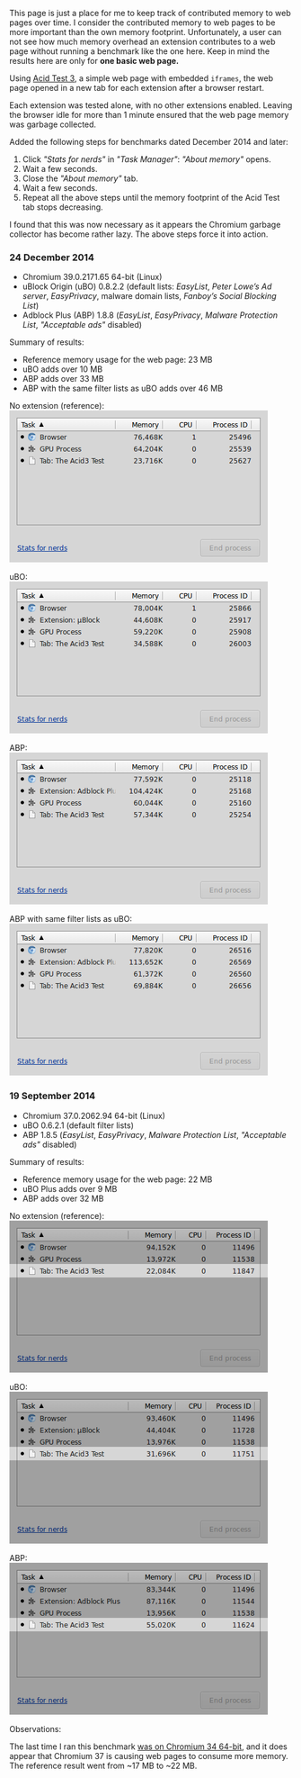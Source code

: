 This page is just a place for me to keep track of contributed memory to web pages over time. I consider the contributed memory to web pages to be more important than the own memory footprint. Unfortunately, a user can not see how much memory overhead an extension contributes to a web page without running a benchmark like the one here. Keep in mind the results here are only for **one basic web page.**

Using [Acid Test 3](http://acid3.acidtests.org/), a simple web page with embedded `iframes`, the web page opened in a new tab for each extension after a browser restart.

Each extension was tested alone, with no other extensions enabled. Leaving the browser idle for more than 1 minute ensured that the web page memory was garbage collected.

Added the following steps for benchmarks dated December 2014 and later:

1. Click _"Stats for nerds"_ in _"Task Manager"_: _"About memory"_ opens.
2. Wait a few seconds.
3. Close the _"About memory"_ tab.
4. Wait a few seconds.
5. Repeat all the above steps until the memory footprint of the Acid Test tab stops decreasing.

I found that this was now necessary as it appears the Chromium garbage collector has become rather lazy. The above steps force it into action.

### 24 December 2014

- Chromium 39.0.2171.65 64-bit (Linux)
- uBlock Origin (uBO) 0.8.2.2 (default lists: _EasyList_, _Peter Lowe’s Ad server_, _EasyPrivacy_, malware domain lists, _Fanboy’s Social Blocking List‎_)
- Adblock Plus (ABP) 1.8.8 (_EasyList_, _EasyPrivacy_, _Malware Protection List_, _"Acceptable ads"_ disabled)

Summary of results:
- Reference memory usage for the web page: 23 MB
- uBO adds over 10 MB
- ABP adds over 33 MB
- ABP with the same filter lists as uBO adds over 46 MB

No extension (reference):<br>
![no extension](https://raw.githubusercontent.com/gorhill/uBlock/6c046ed95cd02d023453c66f766159f6410ae7f7/doc/benchmarks/mem-usage-in-page-20141224-none.png)

uBO:<br>
![uBlock](https://raw.githubusercontent.com/gorhill/uBlock/6c046ed95cd02d023453c66f766159f6410ae7f7/doc/benchmarks/mem-usage-in-page-20141224-ublock.png)

ABP:<br>
![Adblock Plus](https://raw.githubusercontent.com/gorhill/uBlock/6c046ed95cd02d023453c66f766159f6410ae7f7/doc/benchmarks/mem-usage-in-page-20141224-abp.png)

ABP with same filter lists as uBO:<br>
![Adblock Plus](https://raw.githubusercontent.com/gorhill/uBlock/6c046ed95cd02d023453c66f766159f6410ae7f7/doc/benchmarks/mem-usage-in-page-20141224-abp-more.png)

### 19 September 2014

- Chromium 37.0.2062.94 64-bit (Linux)
- uBO 0.6.2.1 (default filter lists)
- ABP 1.8.5 (_EasyList_, _EasyPrivacy_, _Malware Protection List_, _"Acceptable ads"_ disabled)

Summary of results:
- Reference memory usage for the web page: 22 MB
- uBO Plus adds over 9 MB
- ABP adds over 32 MB

No extension (reference):<br>
![no extension](https://raw.githubusercontent.com/gorhill/uBlock/6c046ed95cd02d023453c66f766159f6410ae7f7/doc/benchmarks/mem-usage-in-page-20140919-none.png)

uBO:<br>
![uBlock](https://raw.githubusercontent.com/gorhill/uBlock/6c046ed95cd02d023453c66f766159f6410ae7f7/doc/benchmarks/mem-usage-in-page-20140919-ublock.png)

ABP:<br>
![Adblock Plus](https://raw.githubusercontent.com/gorhill/uBlock/6c046ed95cd02d023453c66f766159f6410ae7f7/doc/benchmarks/mem-usage-in-page-20140919-abp.png)

Observations:

The last time I ran this benchmark [was on Chromium 34 64-bit](./%C2%B5Block-vs.-ABP:-efficiency-compared#added-memory-footprint-to-web-pages), and it does appear that Chromium 37 is causing web pages to consume more memory. The reference result went from ~17 MB to ~22 MB.

